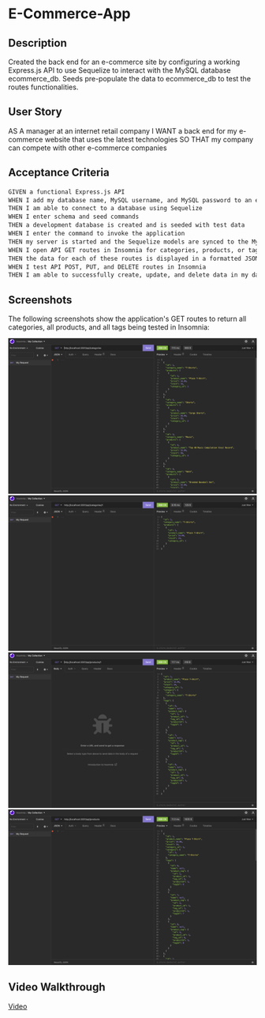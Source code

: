 # E-Commerce-App

## Description
Created the back end for an e-commerce site by configuring a working Express.js API to use Sequelize to interact with the MySQL database ecommerce_db. Seeds pre-populate the data to ecommerce_db to test the routes functionalities. 

## User Story

AS A manager at an internet retail company
I WANT a back end for my e-commerce website that uses the latest technologies
SO THAT my company can compete with other e-commerce companies

## Acceptance Criteria

```md
GIVEN a functional Express.js API
WHEN I add my database name, MySQL username, and MySQL password to an environment variable file
THEN I am able to connect to a database using Sequelize
WHEN I enter schema and seed commands
THEN a development database is created and is seeded with test data
WHEN I enter the command to invoke the application
THEN my server is started and the Sequelize models are synced to the MySQL database
WHEN I open API GET routes in Insomnia for categories, products, or tags
THEN the data for each of these routes is displayed in a formatted JSON
WHEN I test API POST, PUT, and DELETE routes in Insomnia
THEN I am able to successfully create, update, and delete data in my database
```

## Screenshots
The following screenshots show the application's GET routes to return all categories, all products, and all tags being tested in Insomnia:

![screenshot of insomnia](./assets/screenshot1.png)
![screenshot of insomnia](./assets/screenshot2.png)
![screenshot of insomnia](./assets/screenshot3.png)
![screenshot of insomnia](./assets/screenshot4.png)

## Video Walkthrough
[Video]()
